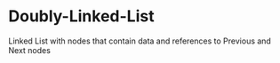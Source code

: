 # Doubly-Linked-List
Linked List with nodes that contain data and references to Previous and Next nodes
